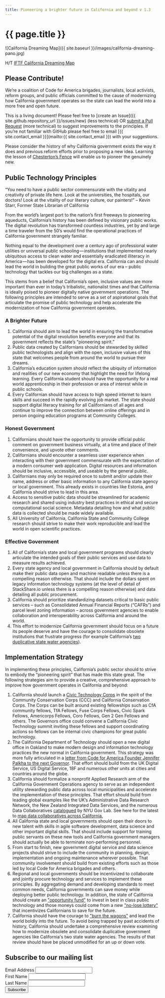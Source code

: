 ```yaml
---
title: Pioneering a brighter future in California and beyond v 1.3
---
```


# {{ page.title }}

![California Dreaming Map]({{ site.baseurl }}/images/california-dreaming-pano.jpg)

H/T [IFTF California Dreaming Map](http://www.iftf.org/our-work/global-landscape/human-settlement/california-dreaming-map/)

## Please Contribute!

We’re a coalition of Code for America brigades, journalists, local activists,
reform groups, and public officials committed to the cause of modernizing how
California government operates so the state can lead the world into a more free
and open future.

This is a living document! Please feel free to [create an Issue]({{
site.github.repository_url }}/issues/new) (less technical) OR [submit a Pull
Request](https://help.github.com/articles/creating-a-pull-request/) (more
technical) to suggest improvements to the principles. If you’re not familiar
with GitHub please feel free to email [{{ site.contact_email }}](mailto:{{
site.contact_email }}) with your suggestions.

Please consider the history of why California government exists the way it does
and previous reform efforts prior to proposing a new idea. Learning the lesson
of [Chesterton’s
Fence](https://en.wikipedia.org/wiki/Wikipedia:Chesterton%27s_fence) will enable
us to pioneer the genuinely new.


## Public Technology Principles

“You need to have a public sector commensurate with the vitality and creativity
of private life here. Look at the universities, the hospitals, our doctors! Look
at the vitality of our literary culture, our painters!” – Kevin Starr, Former
State Librarian of California

From the world’s largest port to the nation’s first freeways to pioneering
aqueducts, California’s history has been defined by visionary public works. The
digital revolution has transformed countless industries, yet by and large a time
traveler from the 50’s would find the operational practices of California
government strangely familiar.

Nothing equal to the development over a century ago of professional water
utilities or universal public schooling — institutions that implemented nearly
ubiquitous access to clean water and essentially eradicated illiteracy in
America — has been developed for the digital era. California can and should lead
the world in building the great public works of our era – public technology that
tackles our big challenges as a state.

This stems from a belief that California’s open, inclusive values are more
important than ever in today’s tribalistic, nationalist times and that
California is ideally poised to pioneer digitally native government operations.
The following principles are intended to serve as a set of aspirational goals
that articulate the promise of public technology and help accelerate the
modernization of how California government operates.


### A Brighter Future

1. California should aim to lead the world in ensuring the transformative
   potential of the digital revolution benefits everyone and that its government
   reflects the state’s “pioneering spirit.”
1. Public data created by Californians should be stewarded by skilled public
   technologists and align with the open, inclusive values of this state that
   welcomes people from around the world to pursue their dreams.
1. California’s education system should reflect the ubiquity of information and
   realities of our new economy that highlight the need for lifelong learning.
   Every California student should have the opportunity for a real world
   apprenticeship in their profession or area of interest while in public
   schools.
1. Every Californian should have access to high speed internet to learn skills
   and succeed in the rapidly evolving job market. The state should support
   digital literacy training for all Californians of all ages and continue to
   improve the connection between online offerings and in person ongoing
   education programs at Community Colleges.


### Honest Government

1. Californians should have the opportunity to provide official public comment
   on government business virtually, at a time and place of their convenience,
   and upvote other comments.
1. Californians should encounter a seamless user experience when interacting
   with their government commensurate with the expectation of a modern consumer
   web application. Digital resources and information should be inclusive,
   accessible, and useable by the general public.
1. Californians may only be required once to submit and/or update their name,
   address or other basic information to any California state agency or local
   government. This already exists in countries like Estonia, and California
   should strive to lead in this area.
1. Access to sensitive public data should be streamlined for academic research
   and shared using industry best practices in ethical and secure computational
   social science. Metadata detailing how and what public data is collected
   should be made widely available.
1. All University of California, California State and Community College research
   should strive to make their work reproducible and lead the world in open
   scientific practices.


### Effective Government

1. All of California’s state and local government programs should clearly
   articulate the intended goals of their public services and use data to
   measure results achieved.
1. Every state agency and local government in California should by default make their public data open and machine readable unless there is a compelling reason otherwise. That should include the dollars spent on legacy information technology systems (at the level of detail of StackShare.io unless there is a compelling reason otherwise) and data detailing all public procurement.
1. California should prioritize standardizing datasets critical to basic public
   services – such as Consolidated Annual Financial Reports (“CAFRs”) and parcel
   level zoning information – across government agencies to enable collaboration
   and interoperability across California and around the world.
1. This effort to modernize California government should focus on a future its people deserve and have the courage to consolidate obsolete institutions that frustrate progress (for example California’s [two duplicative state water agencies](https://lhc.ca.gov/sites/lhc.ca.gov/files/Reports/201/Report201.pdf)). 


## Implementation Strategy

In implementing these principles, California’s public sector should to strive to
embody the “pioneering spirit” that has made this state great. The following
strategies aim to provide a creative, comprehensive approach to improve how
government operates in California and beyond:


1. California should launch a [Civic Technology Corps](https://github.com/argo-marketplace/future_of_california/issues/2) in the spirit of the Community Conservation Corps (CCC) and California Conservation Corps. The Corps can be built around existing fellowships such as CfA community fellows, TfA Fellows, Fuse Corps Fellows, Civic Spark Fellows, Americorps Fellows, Coro Fellows, Gen 2 Gen Fellows and others. The Governors office could convene a California Civic Technology summit inviting these fellows and support coordinating actions so fellows can be internal civic champions for great public technology. 
1. The California Department of Technology should open a new digital office in Oakland to make modern design and information technology practices the new normal in California government. This strategy was more fully articulated in a [letter from Code for America Founder Jennifer Palkha to the next Governor](https://medium.com/@pahlkadot/dear-governor-elect-72e2f5e3bfdb). That effort should build from the UK Digital Service, US Digital Service, 18F and numerous other units at cities and countries around the globe. 
1. California should formalize a nonprofit Applied Research arm of the California Government Operations agency to serve as an independent utility stewarding public data across local municipalities and accelerate the implementation of these principles. That effort should build from leading global examples like the UK’s Administrative Data Research Network, the New Zealand Integrated Data Services, and the numerous Data Collaboratives [catalogued](http://datacollaboratives.org/) by NYU Gov Lab. See here for the latest to [map data collaboratives across California.](https://github.com/argo-marketplace/future_of_california/blob/master/CA_data_collaborations/README_data_collabs.md)
1. All California state and local governments should open their doors to new talent with skills in agile software development, data science and other important digital skills. That should include support for training public servants on these new tools and California government managers should actually be able to terminate non-performing personnel. 
1. From start to finish, new government digital service and data science projects should strive to include the community in planning, design, implementation and ongoing maintenance wherever possible. That community involvement should build from existing efforts such as those led by local Code for America brigades and others.
1. Regional and local governments should be incentivized to collaborate and jointly procure technology and services to implement these principles. By aggregating demand and developing standards to meet common needs, California governments can save money while deploying better public technology. In addition, the state of California should create an ["opportunity fund"](https://github.com/argo-marketplace/future_of_california/issues/12) to invest in best in class public technology and those moneys could come from a new ["no-lose lottery"](http://freakonomics.com/podcast/say-no-no-lose-lottery-rebroadcast/) that incentivizes Californians to save for the future. 
1. California should have the courage to ["burn the wagons"](https://medium.com/a-r-g-o/how-ending-traffic-in-la-will-save-the-world-or-the-opportunity-for-a-breakthrough-in-global-3739fc4f4066) and lead the world boldly into the future. To avoid being trapped by past accidents of history, California should undertake a comprehensive review examining how to modernize obsolete and consolidate duplicative government agencies like California's two state water agencies. The results of that review should have be placed unmodified for an up or down vote. 

## Subscribe to our mailing list

<div id="mc_embed_signup">
  <form action="https://ARGOlabs.us17.list-manage.com/subscribe/post?u=bbd2025a1954e67e54dcfd5f6&amp;id=76d83dcaa1" method="post" id="mc-embedded-subscribe-form" name="mc-embedded-subscribe-form" class="validate" target="_blank" novalidate>
    <div id="mc_embed_signup_scroll">
      <div class="mc-field-group">
        <label for="mce-EMAIL">Email Address  </label>
        <input type="email" value="" name="EMAIL" class="required email" id="mce-EMAIL">
      </div>
      <div class="mc-field-group">
        <label for="mce-FNAME">First Name </label>
        <input type="text" value="" name="FNAME" class="" id="mce-FNAME">
      </div>
      <div class="mc-field-group">
	<label for="mce-LNAME">Last Name </label>
        <input type="text" value="" name="LNAME" class="" id="mce-LNAME">
      </div>
      <div id="mce-responses" class="clear">
        <div class="response" id="mce-error-response" style="display:none"></div>
        <div class="response" id="mce-success-response" style="display:none"></div>
      </div>    <!-- real people should not fill this in and expect good things - do not remove this or risk form bot signups-->
      <div style="position: absolute; left: -5000px;" aria-hidden="true"><input type="text" name="b_bbd2025a1954e67e54dcfd5f6_76d83dcaa1" tabindex="-1" value=""></div>
      <div class="clear"><input type="submit" value="Subscribe" name="subscribe" id="mc-embedded-subscribe" class="button"></div>
    </div>
  </form>
</div>
